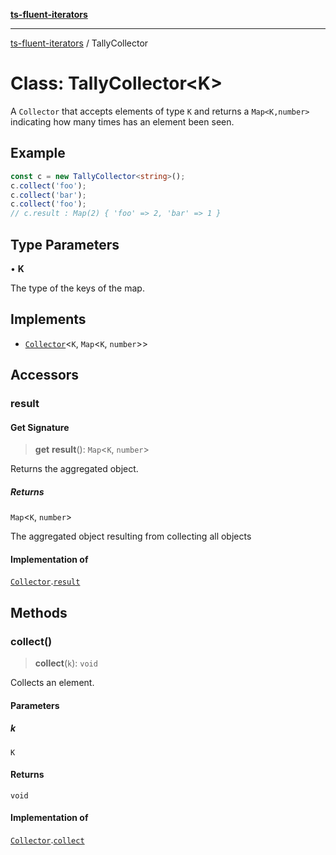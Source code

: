[**ts-fluent-iterators**](../README.md)

---

[ts-fluent-iterators](../README.md) / TallyCollector

# Class: TallyCollector\<K\>

A `Collector` that accepts elements of type `K` and returns a `Map<K,number>` indicating how many times has an element been seen.

## Example

```ts
const c = new TallyCollector<string>();
c.collect('foo');
c.collect('bar');
c.collect('foo');
// c.result : Map(2) { 'foo' => 2, 'bar' => 1 }
```

## Type Parameters

• **K**

The type of the keys of the map.

## Implements

- [`Collector`](../interfaces/Collector.md)\<`K`, `Map`\<`K`, `number`\>\>

## Accessors

### result

#### Get Signature

> **get** **result**(): `Map`\<`K`, `number`\>

Returns the aggregated object.

##### Returns

`Map`\<`K`, `number`\>

The aggregated object resulting from collecting all objects

#### Implementation of

[`Collector`](../interfaces/Collector.md).[`result`](../interfaces/Collector.md#result)

## Methods

### collect()

> **collect**(`k`): `void`

Collects an element.

#### Parameters

##### k

`K`

#### Returns

`void`

#### Implementation of

[`Collector`](../interfaces/Collector.md).[`collect`](../interfaces/Collector.md#collect)
